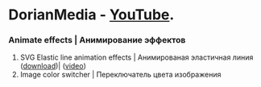 # DorianMedia - [YouTube](https://www.youtube.com/channel/UCI5B6GIerZ5AzAI5ANAOwww). 
### Animate effects | Анимирование эффектов
1. SVG Elastic line animation effects | Анимированая эластичная линия ([download](https://github.com/DorianHub/Animate-effects/tree/master/SVG%20Elastic%20line%20animation%20effects))| ([video](https://www.youtube.com/watch?v=kVZ5AzI0C_4))
2. Image color switcher | Переключатель цвета изображения 
